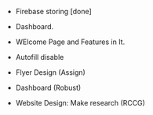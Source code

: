 - Firebase storing [done]

- Dashboard. 

- WElcome Page and Features in It.

- Autofill disable

- Flyer Design (Assign)

- Dashboard (Robust)

- Website Design: Make research (RCCG)